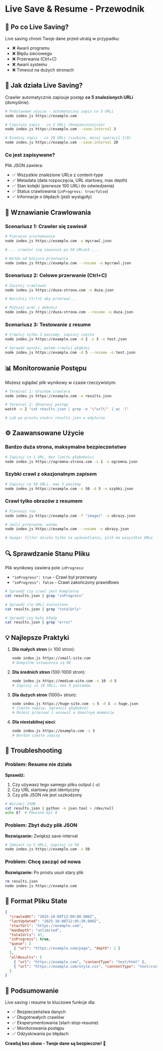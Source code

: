 # Live Save & Resume - Przewodnik

## 🎯 Po co Live Saving?

Live saving chroni Twoje dane przed utratą w przypadku:
- ❌ Awarii programu
- ❌ Błędu sieciowego
- ❌ Przerwania (Ctrl+C)
- ❌ Awarii systemu
- ❌ Timeout na dużych stronach

## 💾 Jak działa Live Saving?

Crawler automatycznie zapisuje postęp **co 5 znalezionych URLi** (domyślnie).

```bash
# Podstawowe użycie - automatyczny zapis co 5 URLi
node index.js https://example.com

# Częstszy zapis - co 3 URLi (bezpieczniejsze)
node index.js https://example.com --save-interval 3

# Rzadszy zapis - co 20 URLi (szybsze, mniej operacji I/O)
node index.js https://example.com --save-interval 20
```

### Co jest zapisywane?

Plik JSON zawiera:
- ✅ Wszystkie znalezione URLe z content-type
- ✅ Metadata (data rozpoczęcia, URL startowy, max depth)
- ✅ Stan kolejki (pierwsze 100 URLi do odwiedzenia)
- ✅ Status crawlowania (`inProgress: true/false`)
- ✅ Informacje o błędach (jeśli wystąpiły)

## 🔄 Wznawianie Crawlowania

### Scenariusz 1: Crawler się zawiesił

```bash
# Pierwsze uruchomienie
node index.js https://example.com -o mycrawl.json

# ... crawler się zawiesza po 50 URLach ...

# Wznów od miejsca przerwania
node index.js https://example.com --resume -o mycrawl.json
```

### Scenariusz 2: Celowe przerwanie (Ctrl+C)

```bash
# Zacznij crawlować
node index.js https://duza-strona.com -o duza.json

# Naciśnij Ctrl+C aby przerwać...

# Później wróć i dokończ
node index.js https://duza-strona.com --resume -o duza.json
```

### Scenariusz 3: Testowanie z resume

```bash
# Crawluj tylko 2 poziomy, zapisuj często
node index.js https://example.com -d 2 -s 3 -o test.json

# Sprawdź wyniki, potem crawluj głębiej
node index.js https://example.com -d 5 --resume -o test.json
```

## 📊 Monitorowanie Postępu

Możesz oglądać plik wynikowy w czasie rzeczywistym:

```bash
# Terminal 1: Uruchom crawlera
node index.js https://example.com -o results.json

# Terminal 2: Obserwuj postęp
watch -n 2 "cat results.json | grep -o '\"url\"' | wc -l"

# Lub po prostu otwórz results.json w edytorze
```

## ⚙️ Zaawansowane Użycie

### Bardzo duża strona, maksymalne bezpieczeństwo

```bash
# Zapisuj co 1 URL, bez limitu głębokości
node index.js https://ogromna-strona.com -s 1 -o ogromna.json
```

### Szybki crawl z okazjonalnym zapisem

```bash
# Zapisuj co 50 URLi, max 3 poziomy
node index.js https://example.com -s 50 -d 3 -o szybki.json
```

### Crawl tylko obrazów z resumem

```bash
# Pierwszy run
node index.js https://example.com -f "image/" -o obrazy.json

# Jeśli przerwane, wznów
node index.js https://example.com --resume -o obrazy.json

# Uwaga: filter działa tylko na wyświetlaniu, plik ma wszystkie URLe
```

## 🔍 Sprawdzanie Stanu Pliku

Plik wynikowy zawiera pole `inProgress`:
- `"inProgress": true` - Crawl był przerwany
- `"inProgress": false` - Crawl zakończony prawidłowo

```bash
# Sprawdź czy crawl jest kompletny
cat results.json | grep "inProgress"

# Sprawdź ile URLi znaleziono
cat results.json | grep "totalUrls"

# Sprawdź czy były błędy
cat results.json | grep "error"
```

## 💡 Najlepsze Praktyki

1. **Dla małych stron** (< 100 stron):
   ```bash
   node index.js https://small-site.com
   # Domyślne ustawienia są OK
   ```

2. **Dla średnich stron** (100-1000 stron):
   ```bash
   node index.js https://medium-site.com -s 10 -d 5
   # Zapisuj co 10 URLi, max 5 poziomów
   ```

3. **Dla dużych stron** (1000+ stron):
   ```bash
   node index.js https://huge-site.com -s 5 -d 3 -o huge.json
   # Częste zapisy, ogranicz głębokość
   # Możesz przerwać i wznowić w dowolnym momencie
   ```

4. **Dla niestabilnej sieci**:
   ```bash
   node index.js https://example.com -s 3
   # Bardzo częste zapisy
   ```

## 🚨 Troubleshooting

### Problem: Resume nie działa

**Sprawdź:**
1. Czy używasz tego samego pliku output (`-o`)
2. Czy URL startowy jest identyczny
3. Czy plik JSON nie jest uszkodzony

```bash
# Waliduj JSON
cat results.json | python -m json.tool > /dev/null
echo $?  # Powinno być 0
```

### Problem: Zbyt duży plik JSON

**Rozwiązanie:** Zwiększ save-interval

```bash
# Zamiast co 5 URLi, zapisuj co 50
node index.js https://example.com -s 50
```

### Problem: Chcę zacząć od nowa

**Rozwiązanie:** Po prostu usuń stary plik

```bash
rm results.json
node index.js https://example.com
```

## 📝 Format Pliku State

```json
{
  "crawledAt": "2025-10-08T12:00:00.000Z",
  "lastUpdated": "2025-10-08T12:05:30.000Z",
  "startUrl": "https://example.com",
  "maxDepth": "unlimited",
  "totalUrls": 47,
  "inProgress": true,
  "queue": [
    { "url": "https://example.com/page", "depth": 1 }
  ],
  "allResults": [
    { "url": "https://example.com", "contentType": "text/html" },
    { "url": "https://example.com/style.css", "contentType": "text/css" }
  ]
}
```

## 🎉 Podsumowanie

Live saving i resume to kluczowe funkcje dla:
- ✅ Bezpieczeństwa danych
- ✅ Długotrwałych crawlów
- ✅ Eksperymentowania (start-stop-resume)
- ✅ Monitorowania postępu
- ✅ Odzyskiwania po błędach

**Crawluj bez obaw - Twoje dane są bezpieczne!** 💪

